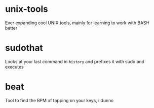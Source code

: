 # unix-tools
Ever expanding cool UNIX tools, mainly for learning to work with BASH better

# sudothat
Looks at your last command in ```history``` and prefixes it with sudo and executes

# beat
Tool to find the BPM of tapping on your keys, i dunno
